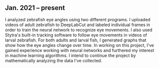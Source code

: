 ## Jan. 2021 – present<br>
<p>I analyzed zebrafish eye angles using two different programs. I uploaded videos of adult zebrafish to DeepLabCut and labeled individual frames in order to train the neural network to recognize eye movements. I also used Stytra's built-in tracking software to follow eye movements in videos of larval zebrafish. For both adults and larval fish, I generated graphs that show how the eye angles change over time. In working on this project, I've gained experience working with neural networks and furthered my interest in machine learning algorithms. I intend to continue the project by mathematically analyzing the data I've collected.</p>

